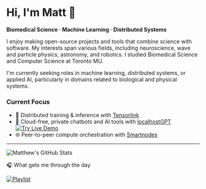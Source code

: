 # Hi, I'm Matt 👋

**Biomedical Science · Machine Learning · Distributed Systems**

I enjoy making open-source projects and tools that combine science with software. My interests span various fields, including neuroscience, wave and particle physics, astronomy, and robotics. I studied Biomedical Science and Computer Science at Toronto MU.

I'm currently seeking roles in machine learning, distributed systems, or applied AI, particularly in domains related to biological and physical systems.

### Current Focus

* 🧠 Distributed training & inference with [Tensorlink](https://github.com/smartnodes-lab/tensorlink)
* 🤖 Cloud-free, private chatbots and AI tools with [localhostGPT](https://github.com/mattjhawken/localhostGPT)
  <a href="https://smartnodes.ca/tensorlink/localhostGPT" target="_blank">
    <img src="https://img.shields.io/badge/Demo-00cc66?logo=pytorch&logoColor=white&color=c11" alt="Try Live Demo"/>
  </a>
* 🌐 Peer-to-peer compute orchestration with [Smartnodes](https://github.com/smartnodes-lab/smartnodes)

---

![Matthew's GitHub Stats](https://github-readme-stats.vercel.app/api?username=mattjhawken&show_icons=true&theme=radical)

🎧 What gets me through the day

[![Playlist](https://img.shields.io/badge/Spotify-Playlist-1DB954?style=for-the-badge&logo=spotify&logoColor=white)](https://open.spotify.com/playlist/593sNSDOqtxgKReALLLAPp)
<!--
**mattjhawken/mattjhawken** is a ✨ _special_ ✨ repository because its `README.md` (this file) appears on your GitHub profile.

Here are some ideas to get you started:

- 🔭 I’m currently working on ...
- 🌱 I’m currently learning ...
- 👯 I’m looking to collaborate on ...
- 🤔 I’m looking for help with ...
- 💬 Ask me about ...
- 📫 How to reach me: ...
- 😄 Pronouns: ...
- ⚡ Fun fact: ...
---

-->
